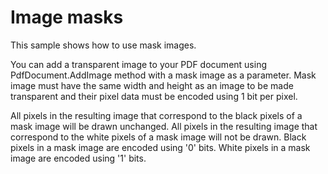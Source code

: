 # Image masks
This sample shows how to use mask images.

You can add a transparent image to your PDF document using PdfDocument.AddImage method with a mask image as a parameter. Mask image must have the same width and height as an image to be made transparent and their pixel data must be encoded using 1 bit per pixel.

All pixels in the resulting image that correspond to the black pixels of a mask image will be drawn unchanged. All pixels in the resulting image that correspond to the white pixels of a mask image will not be drawn. Black pixels in a mask image are encoded using '0' bits. White pixels in a mask image are encoded using '1' bits.